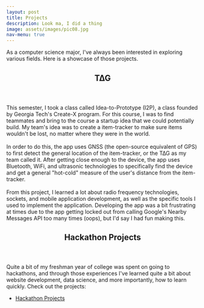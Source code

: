 ```yaml
---
layout: post
title: Projects
description: Look ma, I did a thing
image: assets/images/pic08.jpg
nav-menu: true
---
```


<section id="one">
	<div class="inner">
		<p>
			As a computer science major, I've always been interested in exploring various fields. Here is a showcase of those projects.
		</p>
	</div>
</section>

<section id="two">
	<div class="inner">
		<header class="major">
			<h2>T∆G</h2>
		</header>
		<p>
			This semester, I took a class called Idea-to-Prototype (I2P), a class founded by Georgia Tech's Create-X program. For this course, I was to find teammates and bring to the course a startup idea that we could potentially build. My team's idea was to create a item-tracker to make sure items wouldn't be lost, no matter where they were in the world.
			<br/><br/>
			In order to do this, the app uses GNSS (the open-source equivalent of GPS) to first detect the general location of the item-tracker, or the T∆G as my team called it. After getting close enough to the device, the app uses Bluetooth, WiFi, and ultrasonic technologies to specifically find the device and get a general "hot-cold" measure of the user's distance from the item-tracker.
			<br/><br/>
			From this project, I learned a lot about radio frequency technologies, sockets, and mobile application development, as well as the specific tools I used to implement the application. Developing the app was a bit frustrating at times due to the app getting locked out from calling Google's Nearby Messages API too many times (oops), but I'd say I had fun making this.
		</p>
		<ul class="actions">
			<!-- <li><a href="hackathons.html" class="button next">Hackathon Projects</a></li> -->
		</ul>
	</div>
</section>

<section id="three">
	<div class="inner">
		<header class="major">
			<h2>Hackathon Projects</h2>
		</header>
		<p>Quite a bit of my freshman year of college was spent on going to hackathons, and through those experiences I've learned quite a bit about website development, data science, and more importantly, how to learn quickly. Check out the projects:</p>
		<ul class="actions">
			<li><a href="{{site.baseurl}}/hackathons" class="button next">Hackathon Projects</a></li>
		</ul>
	</div>
</section>